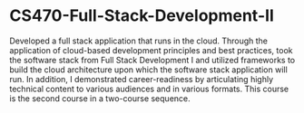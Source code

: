 # CS470-Full-Stack-Development-II

Developed a full stack application that runs in the cloud. Through the application of cloud-based development principles and best practices, took the software stack from Full Stack Development I and utilized frameworks to build the cloud architecture upon which the software stack application will run. In addition, I demonstrated career-readiness by articulating highly technical content to various audiences and in various formats. This course is the second course in a two-course sequence.

